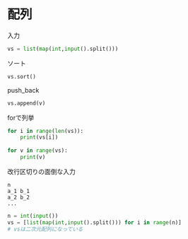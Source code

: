 # 配列

入力

```python
vs = list(map(int,input().split()))
```

ソート

```python
vs.sort()
```

push_back

```python
vs.append(v)
```

forで列挙

```python
for i in range(len(vs)):
    print(vs[i])
    
for v in range(vs):
    print(v)
```

改行区切りの面倒な入力

```
n
a_1 b_1
a_2 b_2
...
```

```python
n = int(input())
vs = [list(map(int,input().split())) for i in range(n)]
# vsは二次元配列になっている
```

